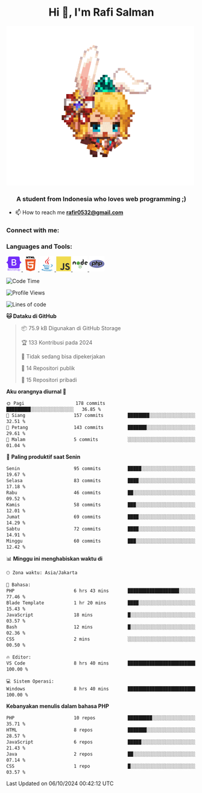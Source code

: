 <h1 align="center">Hi 👋, I'm Rafi Salman</h1>
<img src="img/lp.gif" /> 
<h3 align="center">A student from Indonesia who loves web programming ;)</h3>

- 📫 How to reach me **rafir0532@gmail.com**

<h3 align="left">Connect with me:</h3>
<p align="left">
</p>

<h3 align="left">Languages and Tools:</h3>
<p align="left"> <a href="https://getbootstrap.com" target="_blank" rel="noreferrer"> <img src="https://raw.githubusercontent.com/devicons/devicon/master/icons/bootstrap/bootstrap-plain-wordmark.svg" alt="bootstrap" width="40" height="40"/> </a> <a href="https://www.w3.org/html/" target="_blank" rel="noreferrer"> <img src="https://raw.githubusercontent.com/devicons/devicon/master/icons/html5/html5-original-wordmark.svg" alt="html5" width="40" height="40"/> </a> <a href="https://www.java.com" target="_blank" rel="noreferrer"> <img src="https://raw.githubusercontent.com/devicons/devicon/master/icons/java/java-original.svg" alt="java" width="40" height="40"/> </a> <a href="https://developer.mozilla.org/en-US/docs/Web/JavaScript" target="_blank" rel="noreferrer"> <img src="https://raw.githubusercontent.com/devicons/devicon/master/icons/javascript/javascript-original.svg" alt="javascript" width="40" height="40"/> </a> <a href="https://nodejs.org" target="_blank" rel="noreferrer"> <img src="https://raw.githubusercontent.com/devicons/devicon/master/icons/nodejs/nodejs-original-wordmark.svg" alt="nodejs" width="40" height="40"/> </a> <a href="https://www.php.net" target="_blank" rel="noreferrer"> <img src="https://raw.githubusercontent.com/devicons/devicon/master/icons/php/php-original.svg" alt="php" width="40" height="40"/> </a> </p>

<!--START_SECTION:waka-->
![Code Time](http://img.shields.io/badge/Code%20Time-170%20hrs%208%20mins-blue)

![Profile Views](http://img.shields.io/badge/Profil%20dilihat-0-blue)

![Lines of code](https://img.shields.io/badge/Sejak%20Hello%20World%20aku%20telah%20menulis-847.8%20thousand%20baris%20kode-blue)

**🐱 Dataku di GitHub** 

> 📦 75.9 kB Digunakan di GitHub Storage 
 > 
> 🏆 133 Kontribusi pada 2024
 > 
> 🚫 Tidak sedang bisa dipekerjakan
 > 
> 📜 14 Repositori publik 
 > 
> 🔑 15 Repositori pribadi 
 > 
**Aku orangnya diurnal 🐤** 

```text
🌞 Pagi                   178 commits         █████████░░░░░░░░░░░░░░░░   36.85 % 
🌆 Siang                  157 commits         ████████░░░░░░░░░░░░░░░░░   32.51 % 
🌃 Petang                 143 commits         ███████░░░░░░░░░░░░░░░░░░   29.61 % 
🌙 Malam                  5 commits           ░░░░░░░░░░░░░░░░░░░░░░░░░   01.04 % 
```
📅 **Paling produktif saat Senin** 

```text
Senin                    95 commits          █████░░░░░░░░░░░░░░░░░░░░   19.67 % 
Selasa                   83 commits          ████░░░░░░░░░░░░░░░░░░░░░   17.18 % 
Rabu                     46 commits          ██░░░░░░░░░░░░░░░░░░░░░░░   09.52 % 
Kamis                    58 commits          ███░░░░░░░░░░░░░░░░░░░░░░   12.01 % 
Jumat                    69 commits          ████░░░░░░░░░░░░░░░░░░░░░   14.29 % 
Sabtu                    72 commits          ████░░░░░░░░░░░░░░░░░░░░░   14.91 % 
Minggu                   60 commits          ███░░░░░░░░░░░░░░░░░░░░░░   12.42 % 
```


📊 **Minggu ini menghabiskan waktu di** 

```text
🕑︎ Zona waktu: Asia/Jakarta

💬 Bahasa: 
PHP                      6 hrs 43 mins       ███████████████████░░░░░░   77.46 % 
Blade Template           1 hr 20 mins        ████░░░░░░░░░░░░░░░░░░░░░   15.43 % 
JavaScript               18 mins             █░░░░░░░░░░░░░░░░░░░░░░░░   03.57 % 
Bash                     12 mins             █░░░░░░░░░░░░░░░░░░░░░░░░   02.36 % 
CSS                      2 mins              ░░░░░░░░░░░░░░░░░░░░░░░░░   00.50 % 

🔥 Editor: 
VS Code                  8 hrs 40 mins       █████████████████████████   100.00 % 

💻 Sistem Operasi: 
Windows                  8 hrs 40 mins       █████████████████████████   100.00 % 
```

**Kebanyakan menulis dalam bahasa PHP** 

```text
PHP                      10 repos            █████████░░░░░░░░░░░░░░░░   35.71 % 
HTML                     8 repos             ███████░░░░░░░░░░░░░░░░░░   28.57 % 
JavaScript               6 repos             █████░░░░░░░░░░░░░░░░░░░░   21.43 % 
Java                     2 repos             ██░░░░░░░░░░░░░░░░░░░░░░░   07.14 % 
CSS                      1 repo              █░░░░░░░░░░░░░░░░░░░░░░░░   03.57 % 
```




 Last Updated on 06/10/2024 00:42:12 UTC
<!--END_SECTION:waka-->
